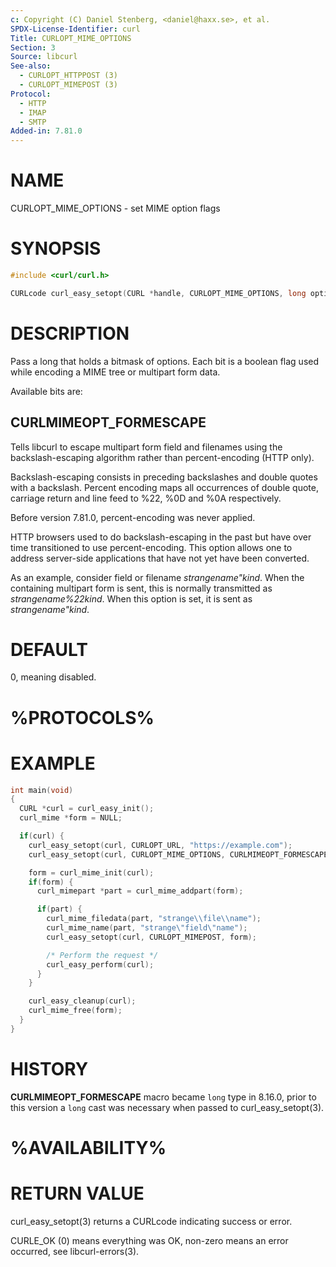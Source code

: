 ```yaml
---
c: Copyright (C) Daniel Stenberg, <daniel@haxx.se>, et al.
SPDX-License-Identifier: curl
Title: CURLOPT_MIME_OPTIONS
Section: 3
Source: libcurl
See-also:
  - CURLOPT_HTTPPOST (3)
  - CURLOPT_MIMEPOST (3)
Protocol:
  - HTTP
  - IMAP
  - SMTP
Added-in: 7.81.0
---
```


# NAME

CURLOPT_MIME_OPTIONS - set MIME option flags

# SYNOPSIS

~~~c
#include <curl/curl.h>

CURLcode curl_easy_setopt(CURL *handle, CURLOPT_MIME_OPTIONS, long options);
~~~

# DESCRIPTION

Pass a long that holds a bitmask of options. Each bit is a boolean flag used
while encoding a MIME tree or multipart form data.

Available bits are:

## CURLMIMEOPT_FORMESCAPE

Tells libcurl to escape multipart form field and filenames using the
backslash-escaping algorithm rather than percent-encoding (HTTP only).

Backslash-escaping consists in preceding backslashes and double quotes with
a backslash. Percent encoding maps all occurrences of double quote,
carriage return and line feed to %22, %0D and %0A respectively.

Before version 7.81.0, percent-encoding was never applied.

HTTP browsers used to do backslash-escaping in the past but have over time
transitioned to use percent-encoding. This option allows one to address
server-side applications that have not yet have been converted.

As an example, consider field or filename *strangename"kind*. When the
containing multipart form is sent, this is normally transmitted as
*strangename%22kind*. When this option is set, it is sent as
*strangename"kind*.

# DEFAULT

0, meaning disabled.

# %PROTOCOLS%

# EXAMPLE

~~~c
int main(void)
{
  CURL *curl = curl_easy_init();
  curl_mime *form = NULL;

  if(curl) {
    curl_easy_setopt(curl, CURLOPT_URL, "https://example.com");
    curl_easy_setopt(curl, CURLOPT_MIME_OPTIONS, CURLMIMEOPT_FORMESCAPE);

    form = curl_mime_init(curl);
    if(form) {
      curl_mimepart *part = curl_mime_addpart(form);

      if(part) {
        curl_mime_filedata(part, "strange\\file\\name");
        curl_mime_name(part, "strange\"field\"name");
        curl_easy_setopt(curl, CURLOPT_MIMEPOST, form);

        /* Perform the request */
        curl_easy_perform(curl);
      }
    }

    curl_easy_cleanup(curl);
    curl_mime_free(form);
  }
}
~~~

# HISTORY

**CURLMIMEOPT_FORMESCAPE** macro became `long` type in 8.16.0, prior to this
version a `long` cast was necessary when passed to curl_easy_setopt(3).

# %AVAILABILITY%

# RETURN VALUE

curl_easy_setopt(3) returns a CURLcode indicating success or error.

CURLE_OK (0) means everything was OK, non-zero means an error occurred, see
libcurl-errors(3).
